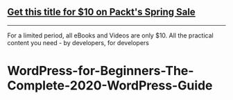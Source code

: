 ## [Get this title for $10 on Packt's Spring Sale](https://www.packt.com/V16737?utm_source=github&utm_medium=packt-github-repo&utm_campaign=spring_10_dollar_2022)
-----
For a limited period, all eBooks and Videos are only $10. All the practical content you need \- by developers, for developers

# WordPress-for-Beginners-The-Complete-2020-WordPress-Guide